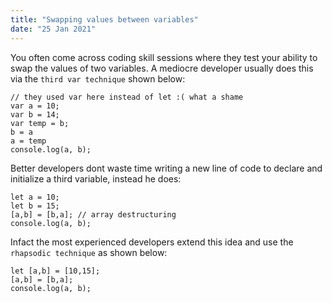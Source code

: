 ```yaml
---
title: "Swapping values between variables"
date: "25 Jan 2021"
---
```


You often come across coding skill sessions where they test your ability to swap the values of two variables. A mediocre developer usually does this via the `third var technique` shown below: 

```
// they used var here instead of let :( what a shame
var a = 10;
var b = 14;
var temp = b;
b = a
a = temp
console.log(a, b);
```

Better developers dont waste time writing a new line of code to declare and initialize a third variable, instead he does: 

```
let a = 10;
let b = 15;
[a,b] = [b,a]; // array destructuring 
console.log(a, b);
```

Infact the most experienced developers extend this idea and use the `rhapsodic technique` as shown below:

```
let [a,b] = [10,15];
[a,b] = [b,a];
console.log(a, b);
```